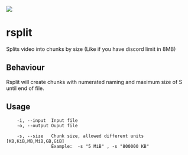 ![](https://cdn.discordapp.com/attachments/829353018943602708/880923409041743903/rsync.png)
# rsplit
Splits video into chunks by size (Like if you have discord limit in 8MB)

## Behaviour
Rsplit will create chunks with numerated naming and maximum size of S until end of file.

## Usage
```
    -i, --input  Input file
    -o, --output Ouput file
    
    -s, --size   Chunk size, allowed different units [KB,KiB,MB,MiB,GB,GiB]
                 Example:  -s "5 MiB" , -s "800000 KB"
                
